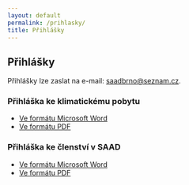 ```yaml
---
layout: default
permalink: /prihlasky/
title: Přihlášky
---
```


## Přihlášky

Přihlášky lze zaslat na e-mail: <saadbrno@seznam.cz>.

### Přihláška ke klimatickému pobytu

* [Ve formátu Microsoft Word](/downloads/pobyt.doc)
* [Ve formátu PDF](/downloads/pobyt.pdf)

### Přihláška ke členství v SAAD

* [Ve formátu Microsoft Word](/downloads/clenstvi.doc)
* [Ve formátu PDF](/downloads/clenstvi.pdf)